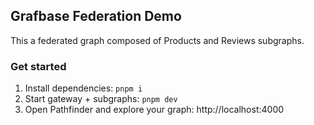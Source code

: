 ## Grafbase Federation Demo

This a federated graph composed of Products and Reviews subgraphs.

### Get started

1. Install dependencies: `pnpm i`
2. Start gateway + subgraphs: `pnpm dev`
3. Open Pathfinder and explore your graph: http://localhost:4000
